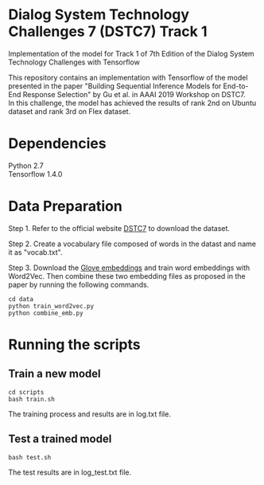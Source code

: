 # Dialog System Technology Challenges 7 (DSTC7) Track 1
Implementation of the model for Track 1 of 7th Edition of the Dialog System Technology Challenges with Tensorflow

This repository contains an implementation with Tensorflow of the model presented in the paper "Building Sequential Inference Models for End-to-End Response Selection" by Gu et al. in AAAI 2019 Workshop on DSTC7. <br>
In this challenge, the model has achieved the results of rank 2nd on Ubuntu dataset and rank 3rd on Flex dataset.

# Dependencies
Python 2.7 <br>
Tensorflow 1.4.0

# Data Preparation
Step 1. Refer to the official website [DSTC7](https://github.com/IBM/dstc7-noesis) to download the dataset. <br>

Step 2. Create a vocabulary file composed of words in the datast and name it as "vocab.txt". <br>

Step 3. Download the [Glove embeddings](http://www-nlp.stanford.edu/data/glove.840B.300d.zip) and train word embeddings with Word2Vec. Then combine these two embedding files as proposed in the paper by running the following commands. <br>

```
cd data
python train_word2vec.py
python combine_emb.py
```

# Running the scripts
## Train a new model
```
cd scripts
bash train.sh
```
The training process and results are in log.txt file.

## Test a trained model
```
bash test.sh
```
The test results are in log_test.txt file.
